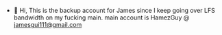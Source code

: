 - 👋 Hi, This is the backup account for James since I keep going over LFS bandwidth on my fucking main. main account is HamezGuy @ jamesgui111@gmail.com

<!---
jamesgui111/jamesgui111 is a ✨ special ✨ repository because its `README.md` (this file) appears on your GitHub profile.
You can click the Preview link to take a look at your changes.
--->
